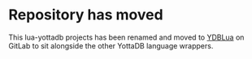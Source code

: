 # Repository has moved

This lua-yottadb projects has been renamed and moved to [YDBLua](https://gitlab.com/YottaDB/Lang/YDBLua) on GitLab to sit alongside the other YottaDB language wrappers.

